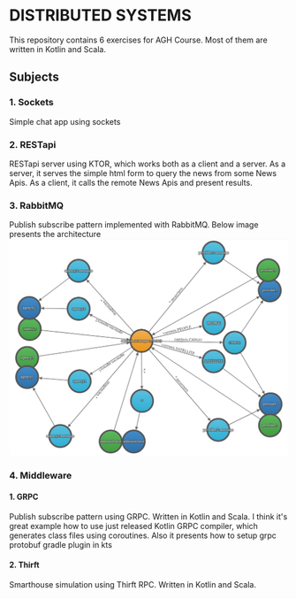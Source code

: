 # DISTRIBUTED SYSTEMS

This repository contains 6 exercises for AGH Course. Most of them are written in Kotlin and Scala.

## Subjects

### 1. Sockets

Simple chat app using sockets

### 2. RESTapi

RESTapi server using KTOR, which works both as a client and a server. As a server, it serves the simple html form to query
the news from some News Apis. As a client, it calls the remote News Apis and present results.

### 3. RabbitMQ

Publish subscribe pattern implemented with RabbitMQ. Below image presents the architecture
![](./exercise-three/src/main/resources/graph/graph.png)

### 4. Middleware

#### 1. GRPC

Publish subscribe pattern using GRPC. Written in Kotlin and Scala. I think it's great example how to use just released Kotlin GRPC compiler, which generates
class files using coroutines. Also it presents how to setup grpc protobuf gradle plugin in kts

#### 2. Thirft

Smarthouse simulation using Thirft RPC. Written in Kotlin and Scala. 